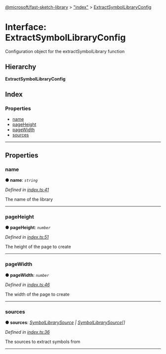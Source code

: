 [@microsoft/fast-sketch-library](../README.md) > ["index"](../modules/_index_.md) > [ExtractSymbolLibraryConfig](../interfaces/_index_.extractsymbollibraryconfig.md)

# Interface: ExtractSymbolLibraryConfig

Configuration object for the extractSymbolLibrary function

## Hierarchy

**ExtractSymbolLibraryConfig**

## Index

### Properties

* [name](_index_.extractsymbollibraryconfig.md#name)
* [pageHeight](_index_.extractsymbollibraryconfig.md#pageheight)
* [pageWidth](_index_.extractsymbollibraryconfig.md#pagewidth)
* [sources](_index_.extractsymbollibraryconfig.md#sources)

---

## Properties

<a id="name"></a>

###  name

**● name**: *`string`*

*Defined in [index.ts:41](https://github.com/Microsoft/fast-dna/blob/164dd3ca/packages/fast-sketch-library/src/index.ts#L41)*

The name of the library

___
<a id="pageheight"></a>

###  pageHeight

**● pageHeight**: *`number`*

*Defined in [index.ts:51](https://github.com/Microsoft/fast-dna/blob/164dd3ca/packages/fast-sketch-library/src/index.ts#L51)*

The height of the page to create

___
<a id="pagewidth"></a>

###  pageWidth

**● pageWidth**: *`number`*

*Defined in [index.ts:46](https://github.com/Microsoft/fast-dna/blob/164dd3ca/packages/fast-sketch-library/src/index.ts#L46)*

The width of the page to create

___
<a id="sources"></a>

###  sources

**● sources**: *[SymbolLibrarySource](_index_.symbollibrarysource.md) \| [SymbolLibrarySource](_index_.symbollibrarysource.md)[]*

*Defined in [index.ts:36](https://github.com/Microsoft/fast-dna/blob/164dd3ca/packages/fast-sketch-library/src/index.ts#L36)*

The sources to extract symbols from

___

